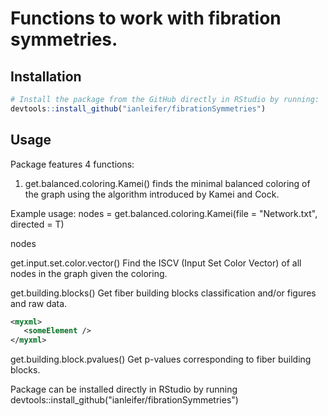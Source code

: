 # Functions to work with fibration symmetries.

## Installation

```r
# Install the package from the GitHub directly in RStudio by running:
devtools::install_github("ianleifer/fibrationSymmetries")
```

## Usage
Package features 4 functions:

1) get.balanced.coloring.Kamei() finds the minimal balanced coloring of the graph using the algorithm introduced by Kamei and Cock.

Example usage:
nodes = get.balanced.coloring.Kamei(file = "Network.txt", directed = T)

nodes 

get.input.set.color.vector()	Find the ISCV (Input Set Color Vector) of all nodes in the graph given the coloring.

get.building.blocks()	Get fiber building blocks classification and/or figures and raw data.

```xml
<myxml>
   <someElement />  
</myxml>
```

get.building.block.pvalues()	Get p-values corresponding to fiber building blocks.

Package can be installed directly in RStudio by running
devtools::install_github("ianleifer/fibrationSymmetries")